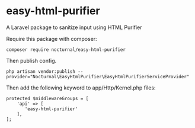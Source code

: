 # easy-html-purifier

A Laravel package to sanitize input using HTML Purifier

Require this package with composer:

```
composer require nocturnal/easy-html-purifier
```

Then publish config.

```
php artisan vendor:publish --provider="Nocturnal\EasyHtmlPurifier\EasyHtmlPurifierServiceProvider"
```

Then add the following keyword to app/Http/Kernel.php files:

```
protected $middlewareGroups = [
    'api' => [
       'easy-html-purifier'
    ],
];
```